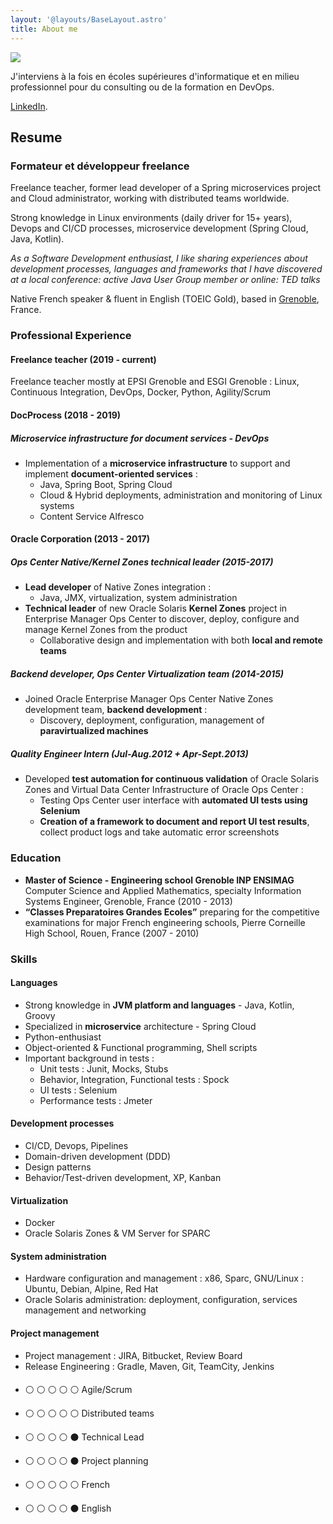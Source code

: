 ```yaml
---
layout: '@layouts/BaseLayout.astro'
title: About me
---
```


![](@assets/undraw/undraw_personal-info_yzls.svg)

J'interviens à la fois en écoles supérieures d'informatique et en milieu professionnel pour du consulting ou de la formation en DevOps.

[LinkedIn](https://www.linkedin.com/in/tom-avenel/).

## Resume

### Formateur et développeur freelance

Freelance teacher, former lead developer of a Spring microservices project and Cloud administrator, working with distributed teams worldwide.

Strong knowledge in Linux environments (daily driver for 15+ years), Devops and CI/CD processes, microservice development (Spring Cloud, Java, Kotlin).

_As a Software Development enthusiast, I like sharing experiences about development processes, languages and frameworks that I have discovered at a local conference: active Java User Group member or online: TED talks_

Native French speaker & fluent in English (TOEIC Gold), based in [Grenoble](https://www.wikidata.org/wiki/Q1289), France.

### Professional Experience

#### Freelance teacher (2019 - current)

Freelance teacher mostly at EPSI Grenoble and ESGI Grenoble : Linux, Continuous Integration, DevOps, Docker, Python, Agility/Scrum

#### DocProcess (2018 - 2019)

##### Microservice infrastructure for document services - DevOps

* Implementation of a **microservice infrastructure** to support and implement **document-oriented services** :
  * Java, Spring Boot, Spring Cloud
  * Cloud & Hybrid deployments, administration and monitoring of Linux systems
  * Content Service Alfresco

#### Oracle Corporation (2013 - 2017)

##### Ops Center Native/Kernel Zones technical leader (2015-2017)

* **Lead developer** of Native Zones integration :
  * Java, JMX, virtualization, system administration
* **Technical leader** of new Oracle Solaris **Kernel Zones** project in Enterprise Manager Ops Center to discover, deploy, configure and manage Kernel Zones from the product
  * Collaborative design and implementation with both **local and remote teams**

##### Backend developer, Ops Center Virtualization team (2014-2015)

* Joined Oracle Enterprise Manager Ops Center Native Zones development team, **backend development** :
  * Discovery, deployment, configuration, management of **paravirtualized machines**

##### Quality Engineer Intern (Jul-Aug.2012 + Apr-Sept.2013)

* Developed **test automation for continuous validation** of Oracle Solaris Zones and Virtual Data Center Infrastructure of Oracle Ops Center :
  * Testing Ops Center user interface with **automated UI tests using Selenium**
  * **Creation of a framework to document and report UI test results**, collect product logs and take automatic error screenshots

### Education

* **Master of Science - Engineering school Grenoble INP ENSIMAG** Computer Science and Applied Mathematics, specialty Information Systems Engineer, Grenoble, France (2010 - 2013)
* **“Classes Preparatoires Grandes Ecoles”** preparing for the competitive examinations for major French engineering schools, Pierre Corneille High School, Rouen, France (2007 - 2010)

### Skills

#### Languages

* Strong knowledge in **JVM platform and languages** - Java, Kotlin, Groovy
* Specialized in **microservice** architecture - Spring Cloud
* Python-enthusiast
* Object-oriented & Functional programming, Shell scripts
* Important background in tests :
  * Unit tests : Junit, Mocks, Stubs
  * Behavior, Integration, Functional tests : Spock
  * UI tests : Selenium
  * Performance tests : Jmeter

#### Development processes

* CI/CD, Devops, Pipelines
* Domain-driven development (DDD)
* Design patterns
* Behavior/Test-driven development, XP, Kanban

#### Virtualization

* Docker
* Oracle Solaris Zones & VM Server for SPARC

#### System administration

* Hardware configuration and management : x86, Sparc, GNU/Linux : Ubuntu, Debian, Alpine, Red Hat
* Oracle Solaris administration: deployment, configuration, services management and networking

#### Project management

* Project management : JIRA, Bitbucket, Review Board
* Release Engineering : Gradle, Maven, Git, TeamCity, Jenkins

####

* &#9898; &#9898; &#9898; &#9898; &#9898; Agile/Scrum
* &#9898; &#9898; &#9898; &#9898; &#9898; Distributed teams
* &#9898; &#9898; &#9898; &#9898; &#9899; Technical Lead
* &#9898; &#9898; &#9898; &#9898; &#9899; Project planning

* &#9898; &#9898; &#9898; &#9898; &#9898; French
* &#9898; &#9898; &#9898; &#9898; &#9899; English

